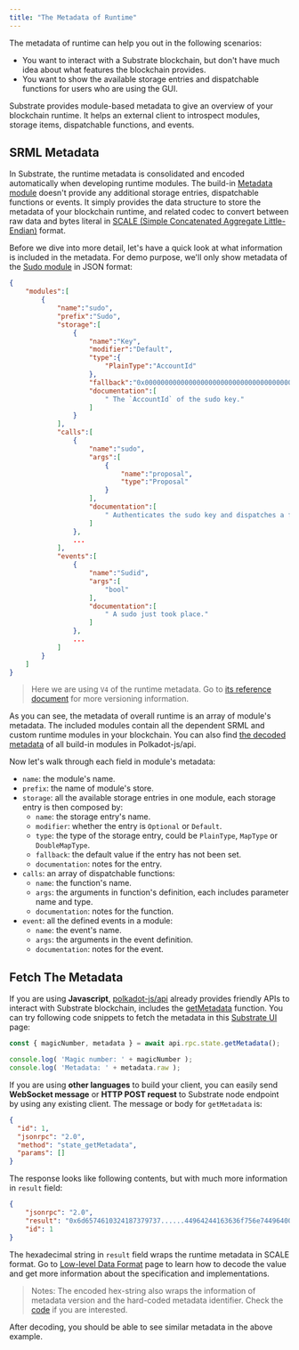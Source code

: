 ```yaml
---
title: "The Metadata of Runtime"
---
```


The metadata of runtime can help you out in the following scenarios:

* You want to interact with a Substrate blockchain, but don't have much idea about what features the blockchain provides.
* You want to show the available storage entries and dispatchable functions for users who are using the GUI.

Substrate provides module-based metadata to give an overview of your blockchain runtime. It helps an external client to introspect modules, storage items, dispatchable functions, and events.

## SRML Metadata

In Substrate, the runtime metadata is consolidated and encoded automatically when developing runtime modules. The build-in [Metadata module](https://substrate.dev/rustdocs/v1.0/srml_metadata/index.html) doesn't provide any additional storage entries, dispatchable functions or events. It simply provides the data structure to store the metadata of your blockchain runtime, and related codec to convert between raw data and bytes literal in [SCALE (Simple Concatenated Aggregate Little-Endian)](overview/low-level-data-format.md) format.

Before we dive into more detail, let's have a quick look at what information is included in the metadata. For demo purpose, we'll only show metadata of the [Sudo module](https://substrate.dev/rustdocs/v1.0/srml_sudo/index.html) in JSON format:

```json
{
    "modules":[
        {
            "name":"sudo",
            "prefix":"Sudo",
            "storage":[
                {
                    "name":"Key",
                    "modifier":"Default",
                    "type":{
                        "PlainType":"AccountId"
                    },
                    "fallback":"0x0000000000000000000000000000000000000000000000000000000000000000",
                    "documentation":[
                        " The `AccountId` of the sudo key."
                    ]
                }
            ],
            "calls":[
                {
                    "name":"sudo",
                    "args":[
                        {
                            "name":"proposal",
                            "type":"Proposal"
                        }
                    ],
                    "documentation":[
                        " Authenticates the sudo key and dispatches a function call with `Root` origin."
                    ]
                },
                ...
            ],
            "events":[
                {
                    "name":"Sudid",
                    "args":[
                        "bool"
                    ],
                    "documentation":[
                        " A sudo just took place."
                    ]
                },
                ...
            ]
        }
    ]
}
```

> Here we are using `V4` of the runtime metadata. Go to [its reference document](https://substrate.dev/rustdocs/v1.0/srml_metadata/enum.RuntimeMetadata.html) for more versioning information.

As you can see, the metadata of overall runtime is an array of module's metadata. The included modules contain all the dependent SRML and custom runtime modules in your blockchain. You can also find [the decoded metadata](https://github.com/polkadot-js/api/blob/master/packages/types/src/Metadata/v4/latest.substrate.v4.json) of all build-in modules in Polkadot-js/api.

Now let's walk through each field in module's metadata:

* `name`: the module's name.
* `prefix`: the name of module's store.
* `storage`: all the available storage entries in one module, each storage entry is then composed by:
  * `name`: the storage entry's name.
  * `modifier`: whether the entry is `Optional` or `Default`.
  * `type`: the type of the storage entry, could be `PlainType`, `MapType` or `DoubleMapType`.
  * `fallback`: the default value if the entry has not been set.
  * `documentation`: notes for the entry.
* `calls`: an array of dispatchable functions:
  * `name`: the function's name.
  * `args`: the arguments in function's definition, each includes parameter name and type.
  * `documentation`: notes for the function.
* `event`: all the defined events in a module:
  * `name`: the event's name.
  * `args`: the arguments in the event definition.
  * `documentation`: notes for the event.
  
## Fetch The Metadata

If you are using **Javascript**,  [polkadot-js/api](https://polkadot.js.org/api/) already provides friendly APIs to interact with Substrate blockchain, includes the [getMetadata](https://polkadot.js.org/api/METHODS_RPC.html#json-rpc) function.
You can try following code snippets to fetch the metadata in this [Substrate UI](https://polkadot.js.org/apps/#/js) page:

```javascript
const { magicNumber, metadata } = await api.rpc.state.getMetadata();

console.log( 'Magic number: ' + magicNumber );
console.log( 'Metadata: ' + metadata.raw );
```

If you are using **other languages** to build your client, you can easily send **WebSocket message** or **HTTP POST request** to Substrate node endpoint by using any existing client. The message or body for `getMetadata` is:

```json
{
  "id": 1,
  "jsonrpc": "2.0",
  "method": "state_getMetadata",
  "params": []
}
```

The response looks like following contents, but with much more information in `result` field:

```json
{
    "jsonrpc": "2.0",
    "result": "0x6d6574610324187379737......44964244163636f756e74496400",
    "id": 1
}
```

The hexadecimal string in `result` field wraps the runtime metadata in SCALE format. Go to [Low-level Data Format](overview/low-level-data-format.md) page to learn how to decode the value and get more information about the specification and implementations.

> Notes: The encoded hex-string also wraps the information of metadata version and the hard-coded metadata identifier. Check the [code](https://github.com/paritytech/substrate/blob/v1.0/srml/metadata/src/lib.rs) if you are interested.

After decoding, you should be able to see similar metadata in the above example.
